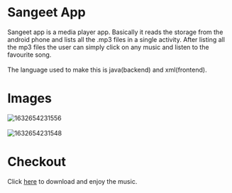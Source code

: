 # Sangeet App
Sangeet app is a media player app. Basically it reads the storage from the android phone and lists all the .mp3 files in a single activity. After listing all the mp3 files the user can simply click on any music and listen to the favourite song.<br>
<br>The language used to make this is java(backend) and xml(frontend).

# Images
![1632654231556](<img src="https://user-images.githubusercontent.com/87072667/134805094-047c71d3-36cb-479a-8f08-0ae4d625c87c.jpg" width="250px">)
<br><br>
![1632654231548](https://user-images.githubusercontent.com/87072667/134805112-32e3ddb3-5e50-46c9-86b3-71db76f6ff29.jpg)

# Checkout
Click [here](https://drive.google.com/file/d/1SFcmS7P7aUZ06n9VufBaimZw95THvXUp/view?usp=sharing) to download and enjoy the music.

